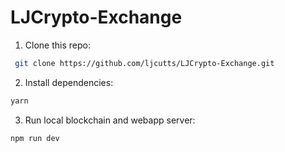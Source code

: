 # LJCrypto-Exchange

1. Clone this repo:

  ```bash
   git clone https://github.com/ljcutts/LJCrypto-Exchange.git
   ```

2. Install dependencies:

  ```bash
  yarn 
  ```

3. Run local blockchain and webapp server:

  ```
  npm run dev
  ```
